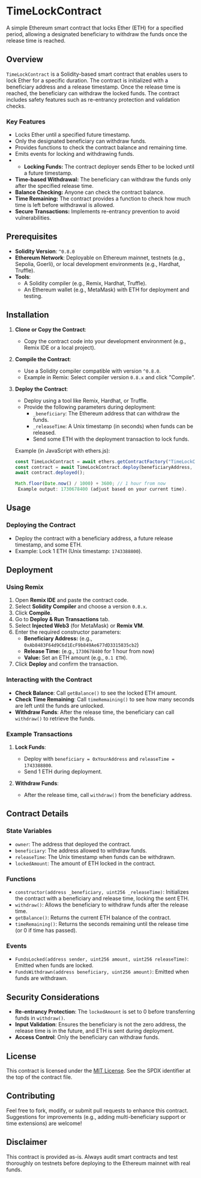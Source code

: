 # TimeLockContract
A simple Ethereum smart contract that locks Ether (ETH) for a specified period, allowing a designated beneficiary to withdraw the funds once the release time is reached.

## Overview

`TimeLockContract` is a Solidity-based smart contract that enables users to lock Ether for a specific duration. The contract is initialized with a beneficiary address and a release timestamp. Once the release time is reached, the beneficiary can withdraw the locked funds. The contract includes safety features such as re-entrancy protection and validation checks.

### Key Features
- Locks Ether until a specified future timestamp.
- Only the designated beneficiary can withdraw funds.
- Provides functions to check the contract balance and remaining time.
- Emits events for locking and withdrawing funds.
- - **Locking Funds:** The contract deployer sends Ether to be locked until a future timestamp.
- **Time-based Withdrawal:** The beneficiary can withdraw the funds only after the specified release time.
- **Balance Checking:** Anyone can check the contract balance.
- **Time Remaining:** The contract provides a function to check how much time is left before withdrawal is allowed.
- **Secure Transactions:** Implements re-entrancy prevention to avoid vulnerabilities.

## Prerequisites

- **Solidity Version**: `^0.8.0`
- **Ethereum Network**: Deployable on Ethereum mainnet, testnets (e.g., Sepolia, Goerli), or local development environments (e.g., Hardhat, Truffle).
- **Tools**: 
  - A Solidity compiler (e.g., Remix, Hardhat, Truffle).
  - An Ethereum wallet (e.g., MetaMask) with ETH for deployment and testing.

## Installation

1. **Clone or Copy the Contract**:
   - Copy the contract code into your development environment (e.g., Remix IDE or a local project).

2. **Compile the Contract**:
   - Use a Solidity compiler compatible with version `^0.8.0`.
   - Example in Remix: Select compiler version `0.8.x` and click "Compile".

3. **Deploy the Contract**:
   - Deploy using a tool like Remix, Hardhat, or Truffle.
   - Provide the following parameters during deployment:
     - `_beneficiary`: The Ethereum address that can withdraw the funds.
     - `_releaseTime`: A Unix timestamp (in seconds) when funds can be released.
     - Send some ETH with the deployment transaction to lock funds.

   Example (in JavaScript with ethers.js):
   ```javascript
   const TimeLockContract = await ethers.getContractFactory("TimeLockContract");
   const contract = await TimeLockContract.deploy(beneficiaryAddress, releaseTimestamp, { value: ethers.utils.parseEther("1.0") });
   await contract.deployed();
   ```

   ```javascript
   Math.floor(Date.now() / 1000) + 3600; // 1 hour from now
    Example output: 1730678400 (adjust based on your current time).
   ```

## Usage

### Deploying the Contract
- Deploy the contract with a beneficiary address, a future release timestamp, and some ETH.
- Example: Lock 1 ETH (Unix timestamp: `1743388800`).

## Deployment
### Using Remix
1. Open **Remix IDE** and paste the contract code.
2. Select **Solidity Compiler** and choose a version `0.8.x`.
3. Click **Compile**.
4. Go to **Deploy & Run Transactions** tab.
5. Select **Injected Web3** (for MetaMask) or **Remix VM**.
6. Enter the required constructor parameters:
   - **Beneficiary Address:** (e.g., `0xAb8483F64d9C6d1EcF9b849Ae677dD3315835cb2`)
   - **Release Time:** (e.g., `1730678400` for 1 hour from now)
   - **Value:** Set an ETH amount (e.g., `0.1 ETH`).
7. Click **Deploy** and confirm the transaction.

### Interacting with the Contract
- **Check Balance**: Call `getBalance()` to see the locked ETH amount.
- **Check Time Remaining**: Call `timeRemaining()` to see how many seconds are left until the funds are unlocked.
- **Withdraw Funds**: After the release time, the beneficiary can call `withdraw()` to retrieve the funds.

### Example Transactions
1. **Lock Funds**:
   - Deploy with `beneficiary = 0xYourAddress` and `releaseTime = 1743388800`.
   - Send 1 ETH during deployment.

2. **Withdraw Funds**:
   - After the release time, call `withdraw()` from the beneficiary address.

## Contract Details

### State Variables
- `owner`: The address that deployed the contract.
- `beneficiary`: The address allowed to withdraw funds.
- `releaseTime`: The Unix timestamp when funds can be withdrawn.
- `lockedAmount`: The amount of ETH locked in the contract.

### Functions
- `constructor(address _beneficiary, uint256 _releaseTime)`: Initializes the contract with a beneficiary and release time, locking the sent ETH.
- `withdraw()`: Allows the beneficiary to withdraw funds after the release time.
- `getBalance()`: Returns the current ETH balance of the contract.
- `timeRemaining()`: Returns the seconds remaining until the release time (or 0 if time has passed).

### Events
- `FundsLocked(address sender, uint256 amount, uint256 releaseTime)`: Emitted when funds are locked.
- `FundsWithdrawn(address beneficiary, uint256 amount)`: Emitted when funds are withdrawn.

## Security Considerations
- **Re-entrancy Protection**: The `lockedAmount` is set to 0 before transferring funds in `withdraw()`.
- **Input Validation**: Ensures the beneficiary is not the zero address, the release time is in the future, and ETH is sent during deployment.
- **Access Control**: Only the beneficiary can withdraw funds.

## License
This contract is licensed under the [MIT License](https://opensource.org/licenses/MIT). See the SPDX identifier at the top of the contract file.

## Contributing
Feel free to fork, modify, or submit pull requests to enhance this contract. Suggestions for improvements (e.g., adding multi-beneficiary support or time extensions) are welcome!

## Disclaimer
This contract is provided as-is. Always audit smart contracts and test thoroughly on testnets before deploying to the Ethereum mainnet with real funds.

